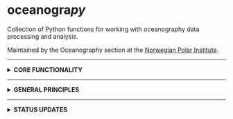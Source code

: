 # oceanogra*py*

Collection of Python functions for working with oceanography data processing and analysis.

Maintained by the Oceanography section at the [Norwegian Polar Institute](www.npolar.no/en). 
____
<details>
<summary><strong>CORE FUNCTIONALITY</strong></summary>

##### Submodules

- `io`: Converting to and from various file format (e.g. read CTD .cnv data to netCDF) 
- `data`: Data post-processing and QC (e.g. CTD post-processing)
- `plots`: Various tools to help make nice (matplotlib) figures
- `map`: Tools for making maps.
- `geo`: Geographical calculations (coordinate transformations, point-to-point distances etc)  
- `ocean`: Oceanography-specific tools (e.g. vertical modes, turner angles, wkb scaling, geostrophical calculations)
- `calc`: Various useful function
- `util`: Various backend support functions 
</details>

____

<details>
<summary><strong>GENERAL PRINCIPLES</strong></summary>

###### Code

- Written in Python (>=3.8).
- Tailored for use in a [Jupyter] notebook environment.
- Data and metadata should be stored in [xarray(https://docs.xarray.dev/en/stable/)] `Datasets`.
    - Intermediate operations using, e.g., `numpy` or `pandas` objects are fine, but the end user should only interact with `Datasets`.
- Code should adhere to [PEP8](https://peps.python.org/pep-0008/) style guide, and all functions should have docstrings.
- All functionality should have associated [pytest](https://docs.pytest.org/en/7.4.x/) tests.

###### Metadata

- All operations that modify data should be recorded in the file metadata.
- Wherever possibly, and at as early a stage as possible, all available useful metadata should be added to Datasets. 
- Metadata formatting should adhere to [CF](http://cfconventions.org/) and [ACDD](https://wiki.esipfed.org/Attribute_Convention_for_Data_Discovery_1-3) conventions, supplemented by:
    - [OceanSITES](http://www.oceansites.org/docs/oceansites_data_format_reference_manual_20140917.pdf)
    - [2021 NPI NetCDF guidelines](https://gitlab.com/npolar/netcdf-creator/-/blob/main/docs/netcdf_standard_npi.pdf?ref_type=heads)

###### Project

- The project is maintained by the Oceanography section at the [Norwegian Polar Institute](www.npolar.no/en). 
    - External contributions (pull requests, issues, whatever) are very welcome!
- We will attempt to follow the guidelines from the 
  [Scientific Python Library Development Guide](https://learn.scientific-python.org/development/).
- *Releases* will be published relatively often, whenever a new functionality has been added. 
   Releases will be archived on [zenodo](www.zenodo.org) and given a DOI. 

</details>

____


<details>
<summary><strong>STATUS UPDATES</strong></summary>

____

STATUS 08.12.23:

- Developed core functionality for editing CTD data. Relies pretty heavily on Jupyter/interactive widgets. 

*TO DO:*

- A look-over of the entire codebase with the view of cleaning up the structure.
    - There is a bit of an unholy mixture between general and specific functions. Should
      make specific modules that are either general or application specific, and give
      them names and locations that reflect their use.
- Test suite (!)
- More extensive documentation/example scripts.

____

STATUS 18.11.23:
- Now contains extensive functionality for working with CTD data:
    - Parsing cnvs
    - Reformatting and adding metadata for pulishing CTD data
    - Starting to become quite useful

____

</details>


